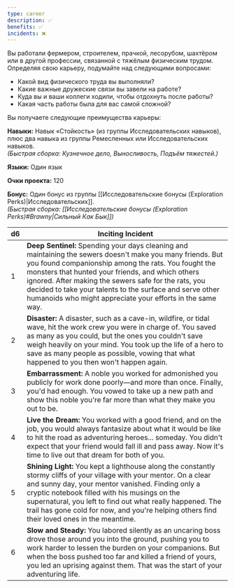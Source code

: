 ```yaml
---
type: career
description: ✅ 
benefits: ✅ 
incidents: ❌
---
```

Вы работали фермером, строителем, прачкой, лесорубом, шахтёром или в другой профессии, связанной с тяжёлым физическим трудом. Определяя свою карьеру, подумайте над следующими вопросами:
- Какой вид физического труда вы выполняли?
- Какие важные дружеские связи вы завели на работе?
- Куда вы и ваши коллеги ходили, чтобы отдохнуть после работы?
- Какая часть работы была для вас самой сложной?

Вы получаете следующие преимущества карьеры:

**Навыки:** Навык «Стойкость» (из группы Исследовательских навыков), плюс два навыка из группы Ремесленных или Исследовательских навыков.  
_(Быстрая сборка: Кузнечное дело, Выносливость, Подъём тяжестей.)_

**Языки:** Один язык

**Очки проекта:** 120

**Бонус:** Один бонус из группы [[Исследовательские бонусы (Exploration Perks)|Исследовательских]].  
_(Быстрая сборка: [[Исследовательские бонусы (Exploration Perks)#Brawny|Сильный Как Бык]])_

| d6  | Inciting Incident                                                                                                                                                                                                                                                                                                                                                                                        |
| --- | -------------------------------------------------------------------------------------------------------------------------------------------------------------------------------------------------------------------------------------------------------------------------------------------------------------------------------------------------------------------------------------------------------- |
| 1   | **Deep Sentinel:** Spending your days cleaning and maintaining the sewers doesn't make you many friends. But you found companionship among the rats. You fought the monsters that hunted your friends, and which others ignored. After making the sewers safe for the rats, you decided to take your talents to the surface and serve other humanoids who might appreciate your efforts in the same way. |
| 2   | **Disaster:** A disaster, such as a cave-in, wildfire, or tidal wave, hit the work crew you were in charge of. You saved as many as you could, but the ones you couldn't save weigh heavily on your mind. You took up the life of a hero to save as many people as possible, vowing that what happened to you then won't happen again.                                                                   |
| 3   | **Embarrassment:** A noble you worked for admonished you publicly for work done poorly—and more than once. Finally, you'd had enough. You vowed to take up a new path and show this noble you're far more than what they make you out to be.                                                                                                                                                             |
| 4   | **Live the Dream:** You worked with a good friend, and on the job, you would always fantasize about what it would be like to hit the road as adventuring heroes... someday. You didn't expect that your friend would fall ill and pass away. Now it's time to live out that dream for both of you.                                                                                                       |
| 5   | **Shining Light:** You kept a lighthouse along the constantly stormy cliffs of your village with your mentor. On a clear and sunny day, your mentor vanished. Finding only a cryptic notebook filled with his musings on the supernatural, you left to find out what really happened. The trail has gone cold for now, and you're helping others find their loved ones in the meantime.                  |
| 6   | **Slow and Steady:** You labored silently as an uncaring boss drove those around you into the ground, pushing you to work harder to lessen the burden on your companions. But when the boss pushed too far and killed a friend of yours, you led an uprising against them. That was the start of your adventuring life.                                                                                  |
